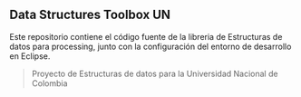 ## Data Structures Toolbox UN 
Este repositorio contiene el código fuente de la libreria de Estructuras de datos para processing, junto con la configuración del entorno de desarrollo en Eclipse. 

>Proyecto de Estructuras de datos para la Universidad Nacional de Colombia